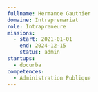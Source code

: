 ```yaml
---
fullname: Hermance Gauthier
domaine: Intraprenariat
role: Intrapreneure
missions:
  - start: 2021-01-01
    end: 2024-12-15
    status: admin
startups:
  - docurba
competences:
  - Administration Publique
---
```

